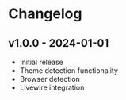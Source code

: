 # Changelog

## v1.0.0 - 2024-01-01
- Initial release
- Theme detection functionality
- Browser detection
- Livewire integration
